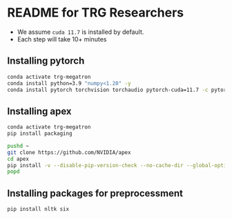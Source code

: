 # README for TRG Researchers

+ We assume `cuda 11.7` is installed by default.
+ Each step will take 10+ minutes

## Installing pytorch

```bash
conda activate trg-megatron
conda install python=3.9 "numpy<1.20" -y
conda install pytorch torchvision torchaudio pytorch-cuda=11.7 -c pytorch -c nvidia -y
```

## Installing apex

```bash
conda activate trg-megatron
pip install packaging

pushd ~
git clone https://github.com/NVIDIA/apex
cd apex
pip install -v --disable-pip-version-check --no-cache-dir --global-option="--cpp_ext" --global-option="--cuda_ext" ./
popd
```

## Installing packages for preprocessment

```bash
pip install nltk six
```
